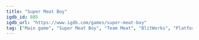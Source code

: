 ```yaml
---
title: "Super Meat Boy"
igdb_id: 885
igdb_url: "https://www.igdb.com/games/super-meat-boy"
tag: ["Main game", "Super Meat Boy", "Team Meat", "BlitWorks", "Platform", "Adventure", "Indie", "Single player", "Side view", "Action", "Comedy"]
---
```

